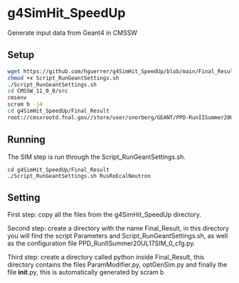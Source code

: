 # g4SimHit_SpeedUp
Generate input data from Geant4 in CMSSW

## Setup

```bash
wget https://github.com/hguerrer/g4SimHit_SpeedUp/blob/main/Final_Result/Script_RunGeantSettings.sh
chmod +x Script_RunGeantSettings.sh
./Script_RunGeantSettings.sh
cd CMSSW_11_0_0/src
cmsenv
scram b -j4
cd g4SimHit_SpeedUp/Final_Result
root://cmsxrootd.fnal.gov//store/user/snorberg/GEANT/PPD-RunIISummer20UL17GEN-00001.root
```

## Running

The SIM step is run through the Script_RunGeantSettings.sh.

```
cd g4SimHit_SpeedUp/Final_Result
./Script_RunGeantSettings.sh RusRoEcalNeutron
```

## Setting

First step: copy all the files from the g4SimHit_SpeedUp directory.

Second step: create a directory with the name Final_Result, in this directory you will find the script Parameters and Script_RunGeantSettings.sh, as well as the configuration file PPD_RunIISummer20UL17SIM_0_cfg.py.

Third step: create a directory called python inside Final_Result, this directory contains the files ParamModifier.py, optGenSim.py and finally the file __init__.py, this is automatically generated by scram b




